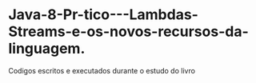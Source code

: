 # Java-8-Pr-tico---Lambdas-Streams-e-os-novos-recursos-da-linguagem.
Codigos escritos e executados durante o estudo do livro 
